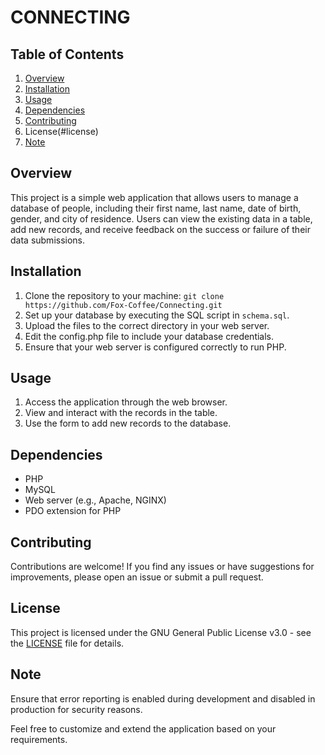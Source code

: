# CONNECTING

## Table of Contents
1. [Overview](#overview)
2. [Installation](#installation)
3. [Usage](#usage)
4. [Dependencies](#dependencies)
5. [Contributing](#contributing)
6. License(#license)
7. [Note](#note)


## Overview
This project is a simple web application that allows users to manage a database of people, including their first name, last name, date of birth, gender, and city of residence. Users can view the existing data in a table, add new records, and receive feedback on the success or failure of their data submissions.

## Installation
1. Clone the repository to your machine: `git clone https://github.com/Fox-Coffee/Connecting.git`
2. Set up your database by executing the SQL script in `schema.sql`.
3. Upload the files to the correct directory in your web server.
4. Edit the config.php file to include your database credentials.
5. Ensure that your web server is configured correctly to run PHP.

## Usage
1. Access the application through the web browser.
2. View and interact with the records in the table.
3. Use the form to add new records to the database.

## Dependencies
- PHP
- MySQL
- Web server (e.g., Apache, NGINX)
- PDO extension for PHP

## Contributing
Contributions are welcome! If you find any issues or have suggestions for improvements, please open an issue or submit a pull request.

## License
This project is licensed under the GNU General Public License v3.0 - see the [LICENSE](LICENSE.md) file for details.

## Note
Ensure that error reporting is enabled during development and disabled in production for security reasons.

Feel free to customize and extend the application based on your requirements.